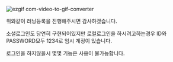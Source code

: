 ![ezgif com-video-to-gif-converter](https://github.com/tjsrn183/Running-mate/assets/70099728/aec3a603-d5da-425f-a981-9f00ac5f0eda)


위와같이 러닝등록을 진행해주시면 감사하겠습니다.

소셜로그인도 당연히 구현되어있지만 로컬로그인을 하시려고하는경우 ID와 PASSWORD모두 1234로 임시 계정이 있습니다.

로그인을 하지않을시 몇몇 기능은 사용이 불가능합니다.
